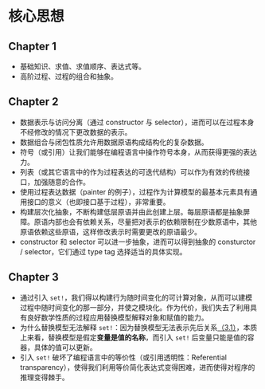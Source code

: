 # 核心思想

## Chapter 1

* 基础知识、求值、求值顺序、表达式等。
* 高阶过程、过程的组合和抽象。

## Chapter 2

* 数据表示与访问分离（通过 constructor 与 selector），进而可以在过程本身不经修改的情况下更改数据的表示。
* 数据组合与闭包性质允许用数据原语构成结构化的复杂数据。
* 符号（或引用）让我们能够在编程语言中操作符号本身，从而获得更强的表达力。
* 列表（或其它语言中的作为过程表达的可迭代结构）可以作为有效的传统接口，加强随意的合作。
* 使用过程表达数据（painter 的例子），过程作为计算模型的最基本元素具有通用接口的意义（也即接口基于过程），非常重要。
* 构建层次化抽象，不断构建低层原语并由此创建上层。每层原语都是抽象屏障。原语内部也会有依赖关系，尽量把对表示的依赖限制在少数原语中，其他原语依赖这些原语，这样修改表示时需要更改的原语最少。
* constructor 和 selector 可以进一步抽象，进而可以得到抽象的 consturctor / selector，它们通过 type tag 选择适当的具体实现。

## Chapter 3

* 通过引入 `set!`，我们得以构建行为随时间变化的可计算对象，从而可以建模过程中随时间变化的那一部分，并使之模块化。作为代价，我们失去了利用具有良好数学性质的过程应用替换模型解释对象和赋值的能力。
* 为什么替换模型无法解释 `set!`：因为替换模型无法表示先后关系[（3.1）](http://sarabander.github.io/sicp/html/3_002e1.xhtml)，本质上来看，替换模型是假定**变量是值的名称**，而引入 `set!` 后变量只能是值的容器，具体的值可以更新。
* 引入 `set!` 破坏了编程语言中的等价性（或引用透明性：Referential transparency），使得我们利用等价简化表达式变得困难，进而使得对程序的推理变得棘手。
